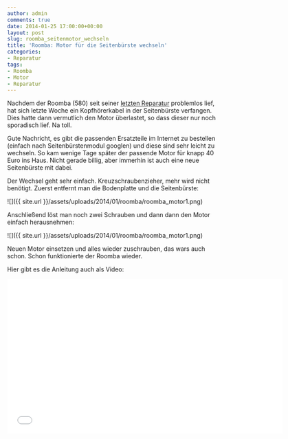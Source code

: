 ```yaml
---
author: admin
comments: true
date: 2014-01-25 17:00:00+00:00
layout: post
slug: roomba_seitenmotor_wechseln
title: 'Roomba: Motor für die Seitenbürste wechseln'
categories:
- Reparatur
tags:
- Roomba
- Motor
- Reparatur
---
```


Nachdem der Roomba (580) seit seiner [letzten Reparatur](http://andydunkel.net/gadgets/sonstiges/2012/03/11/roomba-fehler-9reparaturanleitung.html) problemlos lief, hat sich letzte Woche ein Kopfhörerkabel in der Seitenbürste verfangen. Dies hatte dann vermutlich den Motor überlastet, so dass dieser nur noch sporadisch lief. Na toll.

Gute Nachricht, es gibt die passenden Ersatzteile im Internet zu bestellen (einfach nach Seitenbürstenmodul googlen) und diese sind sehr leicht zu wechseln. So kam wenige Tage später der passende Motor für knapp 40 Euro ins Haus. Nicht gerade billig, aber immerhin ist auch eine neue Seitenbürste mit dabei.

Der Wechsel geht sehr einfach. Kreuzschraubenzieher, mehr wird nicht benötigt. Zuerst entfernt man die Bodenplatte und die Seitenbürste:

![]({{ site.url }}/assets/uploads/2014/01/roomba/roomba_motor1.png)

Anschließend löst man noch zwei Schrauben und dann dann den Motor einfach herausnehmen:

![]({{ site.url }}/assets/uploads/2014/01/roomba/roomba_motor1.png)

Neuen Motor einsetzen und alles wieder zuschrauben, das wars auch schon. Schon funktionierte der Roomba wieder.

Hier gibt es die Anleitung auch als Video:

<iframe width="640" height="360" src="//www.youtube.com/embed/PAw2A-MawK0" frameborder="0" allowfullscreen></iframe>